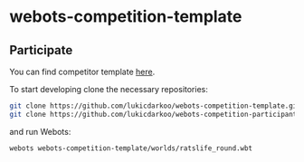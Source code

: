 # webots-competition-template

## Participate

You can find competitor template [here](https://github.com/lukicdarkoo/webots-competition-participant-template).

To start developing clone the necessary repositories:
```bash
git clone https://github.com/lukicdarkoo/webots-competition-template.git
git clone https://github.com/lukicdarkoo/webots-competition-participant-template.git webots-competition-template/controllers/participant_controller
```
and run Webots:
```bash
webots webots-competition-template/worlds/ratslife_round.wbt
```


